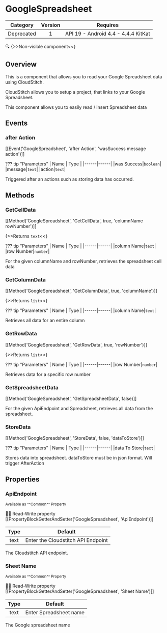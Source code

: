 # GoogleSpreadsheet

| Category | Version | Requires |
|:--------:|:-------:|:--------:|
|Deprecated|1|API 19 - Android 4.4 - 4.4.4 KitKat|

:mag: {>>Non-visible component<<}

## Overview

This is a component that allows you to read your Google Spreadsheet data using CloudStitch. 

CloudStitch allows you to setup a project, that links to your Google Spreadsheet. 

This component allows you to easily read / insert Spreadsheet data

## Events

### after Action

[[Event('GoogleSpreadsheet', 'after Action', 'wasSuccess message action')]]

??? tip "Parameters"
    | Name | Type |
    |------|------|
    |was Success|`boolean`|
    |message|`text`|
    |action|`text`|


Triggered after an actions such as storing data has occurred.

## Methods

### GetCellData

[[Method('GoogleSpreadsheet', 'GetCellData', true, 'columnName rowNumber')]]

{>>Returns `text`<<}

??? tip "Parameters"
    | Name | Type |
    |------|------|
    |column Name|`text`|
    |row Number|`number`|


For the given columnName and rowNumber, retrieves the spreadsheet cell data

### GetColumnData

[[Method('GoogleSpreadsheet', 'GetColumnData', true, 'columnName')]]

{>>Returns `list`<<}

??? tip "Parameters"
    | Name | Type |
    |------|------|
    |column Name|`text`|


Retrieves all data for an entire column

### GetRowData

[[Method('GoogleSpreadsheet', 'GetRowData', true, 'rowNumber')]]

{>>Returns `list`<<}

??? tip "Parameters"
    | Name | Type |
    |------|------|
    |row Number|`number`|


Retrieves data for a specific row number

### GetSpreadsheetData

[[Method('GoogleSpreadsheet', 'GetSpreadsheetData', false)]]

For the given ApiEndpoint and Spreadsheet, retrieves all data from the spreadsheet.

### StoreData

[[Method('GoogleSpreadsheet', 'StoreData', false, 'dataToStore')]]

??? tip "Parameters"
    | Name | Type |
    |------|------|
    |data To Store|`text`|


Stores data into spreadsheet. dataToStore must be in json format. Will trigger AfterAction

## Properties

### ApiEndpoint

<small>Available as ^^Common^^ Property</small>

:eyes::pencil: Read-Write property
[[PropertyBlockGetterAndSetter('GoogleSpreadsheet', 'ApiEndpoint')]]

| Type | Default |
|:----:|:-------:|
|text|Enter the Cloudstitch API Endpoint|

The Cloudstitch API endpoint.

### Sheet Name

<small>Available as ^^Common^^ Property</small>

:eyes::pencil: Read-Write property
[[PropertyBlockGetterAndSetter('GoogleSpreadsheet', 'Sheet Name')]]

| Type | Default |
|:----:|:-------:|
|text|Enter Spreadsheet name|

The Google spreadsheet name